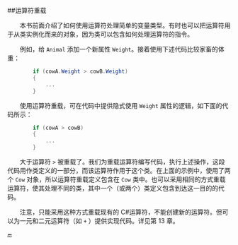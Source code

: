 ##运算符重载

&emsp;&emsp;本书前面介绍了如何使用运算符处理简单的变量类型。有时也可以把运算符用于从类实例化而来的对象，因为类可以包含如何处理运算符的指令。

&emsp;&emsp;例如，给 `Animal` 添加一个新属性 `Weight`。接着使用下述代码比较家畜的体重：

```csharp
        if (cowA.Weight > cowB.Weight)
        {
            ...
        }
```

&emsp;&emsp;使用运算符重载，可在代码中提供隐式使用 `Weight` 属性的逻辑，如下面的代码所示：

```csharp
        if (cowA > cowB)
        {
            ...
        }
```

&emsp;&emsp;大于运算符 `>` 被重载了。我们为重载运算符编写代码，执行上述操作，这段代码用作类定义的一部分，而该运算符作用于这个类。在上面的示例中，使用了两个 `Cow` 对象，所以运算符重载定义包含在 `Cow` 类中。也可以采用相同的方式重载运算符，使其处理不同的类，其中一个（或两个）类定义包含到达这一目的的代码。

&emsp;&emsp;注意，只能采用这种方式重载现有的 C#运算符，不能创建新的运算符。但可以为一元和二元运算符（如 `+` ）提供实现代码。详见第 13 章。




🔚
